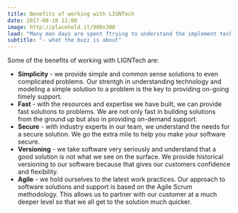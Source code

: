 ```yaml
---
title: Benefits of working with LIGNTech
date: 2017-08-10 12:00
image: http://placehold.it/900x300
lead: "Many man days are spent ftrying to understand the implement technological solutions. We at LIGNTech excel in working with out customers in understanding their technology needs and provide relevant solutions."
subtitle: "- what the buzz is about"
---
```


Some of the benefits of working with LIGNTech are:

- **Simplicity** - we provide simple and common sense solutions to even complicated problems. Our strentgh in understanding technology and modeling a simple solution to a problem is the key to providing on-going timely support.
- **Fast** - with the resources and expertise we have built, we can provide fast solutions to problems. We are not only fast in building solutions from the ground up but also in providing on-demand support.
- **Secure** - with industry experts in our team, we understand the needs for a secure solution. We go the extra mile to help you make your software secure.
- **Versioning** - we take software very seriously and understand that a good solution is not what we see on the surface. We provide historical versioning to our software because that gives our customers confidence and flexibility.
- **Agile** - we hold ourselves to the latest work practices. Our approach to software solutions and support is based on the Agile Scrum methodology. This allows us to partner with our customer at a much deeper level so that we all get to the solution much quicker.